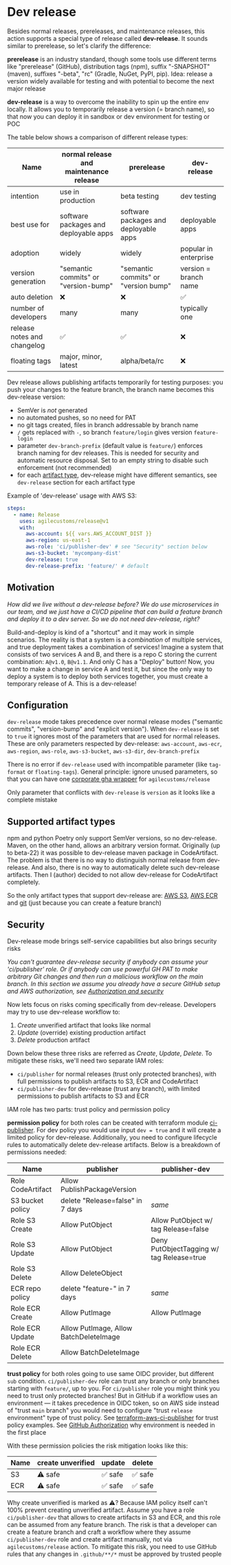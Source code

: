 # Dev release

Besides normal releases, prereleases, and maintenance releases, this action supports a special type of release called **dev-release**.
It sounds similar to prerelease, so let's clarify the difference:

**prerelease** is an industry standard, though some tools use different terms
like "prerelease" (GitHub), distribution tags (npm), suffix "-SNAPSHOT" (maven), suffixes "-beta", "rc" (Gradle, NuGet, PyPI, pip).
Idea: release a version widely available for testing and with potential to become the next major release

**dev-release** is a way to overcome the inability to spin up the entire env locally.
It allows you to temporarily release a version (= branch name), so that now you can deploy it in sandbox or dev environment for testing or POC

The table below shows a comparison of different release types:

| Name                        | normal release and maintenance release | prerelease                            | dev-release           |
|-----------------------------|----------------------------------------|---------------------------------------|-----------------------|
| intention                   | use in production                      | beta testing                          | dev testing           |
| best use for                | software packages and deployable apps  | software packages and deployable apps | deployable apps       |
| adoption                    | widely                                 | widely                                | popular in enterprise |
| version generation          | "semantic commits" or "version-bump"   | "semantic commits" or "version bump"  | version = branch name |
| auto deletion               | ❌️                                     | ❌️                                    | ✅                     |
| number of developers        | many                                   | many                                  | typically one         |
| release notes and changelog | ✅                                      | ✅                                     | ❌️                    |
| floating tags               | major, minor, latest                   | alpha/beta/rc                         | ❌️                    |


Dev release allows publishing artifacts temporarily for testing purposes:
you push your changes to the feature branch, the branch name becomes this dev-release version:
- SemVer is _not_ generated
- no automated pushes, so no need for PAT
- no git tags created, files in branch addressable by branch name
- `/` gets replaced with `-`, so branch `feature/login` gives version `feature-login`
- parameter `dev-branch-prefix` (default value is `feature/`) enforces branch naming for dev releases.
  This is needed for security and automatic resource disposal. Set to an empty string to disable such enforcement (not recommended)
- for each [artifact type](./../artifact-types/index.md), dev-release might have different semantics, see `dev-release` section for each artifact type

Example of 'dev-release' usage with AWS S3:
```yaml
steps:
  - name: Release
    uses: agilecustoms/release@v1
    with:
      aws-account: ${{ vars.AWS_ACCOUNT_DIST }}
      aws-region: us-east-1
      aws-role: 'ci/publisher-dev' # see "Security" section below
      aws-s3-bucket: 'mycompany-dist'
      dev-release: true
      dev-release-prefix: 'feature/' # default
```

## Motivation

_How did we live without a dev-release before?
We do use microservices in our team, and we just have a CI/CD pipeline that can build a feature branch and deploy it to a dev server.
So we do not need dev-release, right?_

Build-and-deploy is kind of a "shortcut" and it may work in simple scenarios.
The reality is that a system is a _combination_ of multiple services, and true deployment takes a combination of services!
Imagine a system that consists of two services A and B, and there is a repo C storing the current combination: `A@v1.0`, `B@v1.1`.
And only C has a "Deploy" button!
Now, you want to make a change in service A and test it, but since the only way to deploy a system is to deploy both services together,
you must create a temporary release of A. This is a dev-release!

## Configuration
 
`dev-release` mode takes precedence over normal release modes ("semantic commits", "version-bump" and "explicit version").
When `dev-release` is set to `true` it ignores most of the parameters that are used for normal releases.
These are only parameters respected by dev-release:
`aws-account`, `aws-ecr`, `aws-region`, `aws-role`, `aws-s3-bucket`, `aws-s3-dir`, `dev-branch-prefix`

There is no error if `dev-release` used with incompatible parameter (like `tag-format` or `floating-tags`).
General principle: ignore unused parameters,
so that you can have one [corporate gha wrapper](../best-practices.md#company-specific-gha-release-wrapper)
for `agilecustoms/release`

Only parameter that conflicts with `dev-release` is `version` as it looks like a complete mistake

## Supported artifact types

npm and python Poetry only support SemVer versions, so no dev-release.
Maven, on the other hand, allows an arbitrary version format.
Originally (up to beta-22) it was possible to dev-release maven package in CodeArtifact.
The problem is that there is no way to distinguish normal release from dev-release.
And also, there is no way to automatically delete such dev-release artifacts.
Then I (author) decided to not allow dev-release for CodeArtifact completely.

So the only artifact types that support dev-release are:
[AWS S3](../artifact-types/aws-s3.md#dev-release),
[AWS ECR](../artifact-types/aws-ecr.md#dev-release) and
[git](../artifact-types/git.md#dev-release) (just because you can create a feature branch)

## Security

Dev-release mode brings self-service capabilities but also brings security risks

_You can't guarantee dev-release security if anybody can assume your 'ci/publisher' role.
Or if anybody can use powerful GH PAT to make arbitrary Git changes and then run a malicious workflow on the main branch.
In this section we assume you already have a secure GitHub setup and AWS authorization, see [Authorization and security](../authorization.md)_

Now lets focus on risks coming specifically from dev-release. Developers may try to use dev-release workflow to:
1. _Create_ unverified artifact that looks like normal
2. _Update_ (override) existing production artifact
3. _Delete_ production artifact

Down below these three risks are referred as _Create_, _Update_, _Delete_.
To mitigate these risks, we'll need two separate IAM roles:
- `ci/publisher` for normal releases (trust only protected branches), with full permissions to publish artifacts to S3, ECR and CodeArtifact
- `ci/publisher-dev` for dev-release (trust any branch), with limited permissions to publish artifacts to S3 and ECR

IAM role has two parts: trust policy and permission policy

**permission policy** for both roles can be created with terraform module
[ci-publisher](https://registry.terraform.io/modules/agilecustoms/ci-publisher/aws/latest).
For dev policy you would use input `dev = true` and it will create a limited policy for dev-release.
Additionally, you need to configure lifecycle rules to automatically delete dev-release artifacts.
Below is a breakdown of permissions needed:

| Name              | publisher                              | publisher-dev                             |
|-------------------|----------------------------------------|-------------------------------------------|
| Role CodeArtifact | Allow PublishPackageVersion            |                                           |
| S3 bucket policy  | delete "Release=false" in 7 days       | _same_                                    |
| Role S3 Create    | Allow PutObject                        | Allow PutObject w/ tag Release=false      |
| Role S3 Update    | Allow PutObject                        | Deny PutObjectTagging w/ tag Release=true |
| Role S3 Delete    | Allow DeleteObject                     |                                           |
| ECR repo policy   | delete "feature-" in 7 days            | _same_                                    |
| Role ECR Create   | Allow PutImage                         | Allow PutImage                            |
| Role ECR Update   | Allow PutImage, Allow BatchDeleteImage |                                           |
| Role ECR Delete   | Allow BatchDeleteImage                 |                                           |

**trust policy** for both roles going to use same OIDC provider, but different `sub` condition.
`ci/publisher-dev` role can trust any branch or only branches starting with `feature/`, up to you.
For `ci/publisher` role you might think you need to trust only protected branches!
But in GitHub if a workflow uses an environment — it takes precedence in OIDC token,
so on AWS side instead of "trust `main` branch" you would need to configure "trust `release` environment" type of trust policy.
See [terraform-aws-ci-publisher](https://github.com/agilecustoms/terraform-aws-ci-publisher) for trust policy examples.
See [GitHub Authorization](../authorization.md#github-authorization-and-security) why environment is needed in the first place

With these permission policies the risk mitigation looks like this:

| Name | create unverified | update  | delete  |
|------|-------------------|---------|---------|
| S3   | ⚠️ safe           | ✅ safe  | ✅ safe  |
| ECR  | ⚠️ safe           | ✅ safe  | ✅ safe  |

Why create unverified is marked as ⚠️? Because IAM policy itself can't 100% prevent creating unverified artifact.
Assume you have a role `ci/publisher-dev` that allows to create artifacts in S3 and ECR,
and this role can be assumed from any feature branch. The risk is that a developer can create a feature branch and
craft a workflow where they assume `ci/publisher-dev` role and create artifact manually, not via `agilecustoms/release` action.
To mitigate this risk, you need to use GitHub rules that any changes in `.github/**/*` must be approved by trusted people
